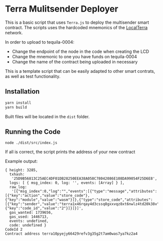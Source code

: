 # Terra Mulitsender Deployer

This is a basic script that uses `Terra.js` to deploy the multisender smart contract.
The scripts uses the hardcoded mnemonics of the [LocalTerra](https://github.com/terra-project/LocalTerra) network.

In order to upload to tequila-0004:

- Change the endpoint of the node in the code when creating the LCD
- Change the mnemonic to one you have funds on tequila-0004
- Change the name of the contract being uploaded in necessary

This is a template script that can be easily adapted to other smart contrats, as well as test functionality.

## Installation

```sh
yarn install
yarn build
```

Built files will be located in the `dist` folder.

## Running the Code

```
node ./dist/src/index.js
```

If all is correct, the script prints the address of your new contract

Example output:

```
{ height: 3285,
  txhash:
   '25D9B56813C25AEC4DF01DB28250EEA38A058C78042086E108DA99054F25D6E8',
  logs: [ { msg_index: 0, log: '', events: [Array] } ],
  raw_log:
   '[{"msg_index":0,"log":"","events":[{"type":"message","attributes":[{"key":"action","value":"store_code"},{"key":"module","value":"wasm"}]},{"type":"store_code","attributes":[{"key":"sender","value":"terra1x46rqay4d3cssq8gxxvqz8xt6nwlz4td20k38v"},{"key":"code_id","value":"2"}]}]}]',
  gas_wanted: 1739656,
  gas_used: 1446713,
  events: undefined,
  code: undefined }
CodeId 2
Contract address terra10pyejy66429refv3g35g2t7am0was7ya7kz2a4
```
